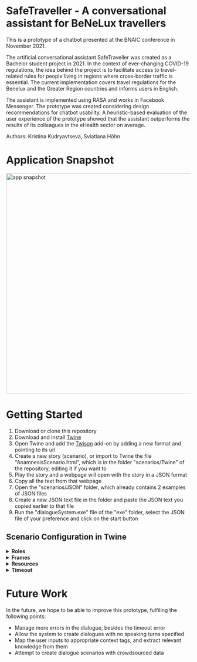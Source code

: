 # SafeTraveller - A conversational assistant for BeNeLux travellers

This is a prototype of a chatbot presented at the BNAIC conference in November 2021.

The artificial conversational assistant SafeTraveller was created as a Bachelor student project in 2021. In the context of ever-changing COVID-19 regulations, the idea behind the project is to facilitate access to travel-related rules for people living in regions where cross-border traffic is essential. The current implementation covers travel regulations for the Benelux and the Greater Region countries and informs users in English.

The assistant is implemented using RASA and works in Facebook Messenger. The prototype was created considering design recommendations for chatbot usability. A heuristic-based evaluation of the user experience of the prototype showed that the assistant outperforms the results of its colleagues in the eHealth sector on average.

Authors: Kristina Kudryavtseva, Sviatlana Höhn

# Application Snapshot
<img src="https://user-images.githubusercontent.com/25940883/130191553-ab11beef-9088-4900-a1d1-9ce90c9d1f95.png" alt="app snapshot" width=600>

# Getting Started
1. Download or clone this repository
2. Download and install [Twine](https://twinery.org/)
3. Open Twine and add the [Twison](https://lazerwalker.com/twison/format.js) add-on by adding a new format and pointing to its url
4. Create a new story (scenario), or import to Twine the file "AnamnesisScenario.html", which is in the folder "scenarios/Twine" of the repository, editing it if you want to
5. Play the story and a webpage will open with the story in a JSON format
6. Copy all the text from that webpage
7. Open the "scenarios/JSON" folder, which already contains 2 examples of JSON files
8. Create a new JSON text file in the folder and paste the JSON text you copied earlier to that file
9. Run the "dialogueSystem.exe" file of the "exe" folder, select the JSON file of your preference and click on the start button

## Scenario Configuration in Twine

<details><summary><b>Roles</b></summary>

  Create passage with tag "roles" – the user role is defined inside {{user}} {{/user}}, and the same logic applies for the agent role ({{agent}} {{/agent}}).

  <img src="https://user-images.githubusercontent.com/25940883/130190666-7e169c4d-4678-4f23-baa3-e6e734c0baf2.png" label="roles">

</details>

<details><summary><b>Frames</b></summary>

  Create passage with tag "frame" and add any other context and knowledge tags you want. Connect it to another frame by writing their name between double square brackets ([[Introduction]]).

  <img src="https://user-images.githubusercontent.com/25940883/130190601-9572e317-a8c4-4113-94a8-063d1b186242.png" alt="frame specific">

  This is an overview of the connected frames in Twine.

  <img src="https://user-images.githubusercontent.com/25940883/130190698-8346a75a-c490-430e-805b-2ff87a0fc0b0.png" alt="frame general" width=600>

</details>

<details><summary><b>Resources</b></summary>

  Create passage with a title that corresponds to the resource’s utterance. Add tags that match the tags of existing frames, since resources are connected to the frames. Add the role of the resource as a tag if it is necessary (according to the roles defined in the roles passage). Connect the resource to another, if you want, by using double square brackets. Add knowledge if it is the case - the "add to knowledge base" property is defined inside {{addKnowledge}} {{/addKnowledge}}.

  This is an example of a resource passage without any role defined and not connected to any other resource passage.

  <img src="https://user-images.githubusercontent.com/25940883/130190367-882e6b12-dc5b-4154-8024-edfa5b7ab418.png" alt="resource specific">

  This is an example of a resource passage with a defined role (patient), connected to one other resource passage and that updates knowledge base.

  <img src="https://user-images.githubusercontent.com/25940883/130190475-6cf3dbf5-4545-46bf-8c97-d43c9c1d2030.png" alt="resource specific knowledge base">

  This is an overview of the dialogue trees with one or more utterances in Twine.

  <img src="https://user-images.githubusercontent.com/25940883/130190130-0765cc31-23ba-45eb-b2a9-25e0537f8173.png" label="resources general" width=400>

</details>

<details><summary><b>Timeout</b></summary>

  If you'd like the agent to detect that the user has not responded for a defined amount of time, create a passage with the tags "frame" and "timeout". The time, in seconds, of the timeout can be specified, within the frame, inside {{timer}} {{/timer}}. This frame is not linked to any other frame and its resources are defined just like the resources associated with the other frames.

  <img src="https://user-images.githubusercontent.com/25940883/130190638-17fe50b1-8c53-4d68-aac3-0a301587b6ad.png" alt="timeout frame">

</details>

# Future Work
In the future, we hope to be able to improve this prototype, fulfiling the following points:
- Manage more errors in the dialogue, besides the timeout error
- Allow the system to create dialogues with no speaking turns specified
- Map the user inputs to appropriate context tags, and extract relevant knowledge from them
- Attempt to create dialogue scenarios with crowdsourced data
